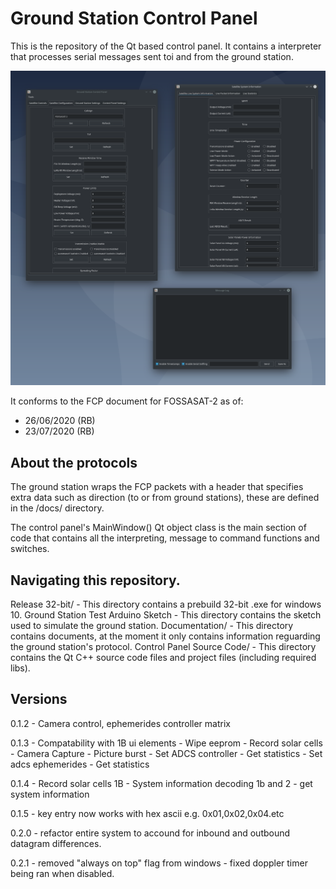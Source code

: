 # Ground Station Control Panel

This is the repository of the Qt based control panel. It contains a interpreter that processes serial messages sent toi and from the ground station.

![Indev Image](/Documentation/img/20200723.png "In-Dev image 20/02/2020")

It conforms to the FCP document for FOSSASAT-2 as of:
- 26/06/2020 (RB)
- 23/07/2020 (RB)

## About the protocols
The ground station wraps the FCP packets with a header that specifies extra data such as direction (to or from ground stations), these are defined in the /docs/ directory.

The control panel's MainWindow() Qt object class is the main section of code that contains all the interpreting, message to command functions and switches.

## Navigating this repository.

Release 32-bit/ - This directory contains a prebuild 32-bit .exe for windows 10.
Ground Station Test Arduino Sketch - This directory contains the sketch used to simulate the ground station.
Documentation/ - This directory contains documents, at the moment it only contains information reguarding the ground station's protocol.
Control Panel Source Code/ - This directory contains the Qt C++ source code files and project files (including required libs).

## Versions
0.1.2 - Camera control, ephemerides controller matrix

0.1.3 - Compatability with 1B ui elements
	  - Wipe eeprom
	  - Record solar cells
	  - Camera Capture
	  - Picture burst
	  - Set ADCS controller
	  - Get statistics
	  - Set adcs ephemerides
	  - Get statistics

0.1.4 - Record solar cells 1B
	  - System information decoding 1b and 2
	  - get system information

0.1.5 - key entry now works with hex ascii e.g. 0x01,0x02,0x04.etc

0.2.0 - refactor entire system to accound for inbound and outbound datagram differences.

0.2.1 - removed "always on top" flag from windows
	  - fixed doppler timer being ran when disabled.